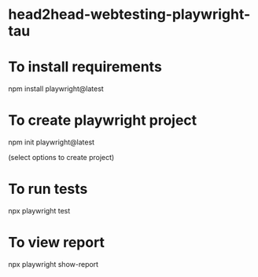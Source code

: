 # head2head-webtesting-playwright-tau

# To install requirements
npm install playwright@latest

# To create playwright project
npm init playwright@latest

(select options to create project)

# To run tests
npx playwright test

# To view report
npx playwright show-report
